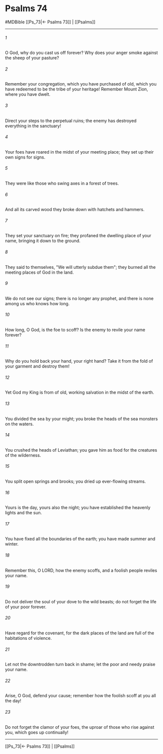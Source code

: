 # Psalms 74
#MDBible
[[Ps_73|← Psalms 73]] | [[Psalms]]

***

###### 1 

O God, why do you cast us off forever? Why does your anger smoke against the sheep of your pasture? 

###### 2 

Remember your congregation, which you have purchased of old, which you have redeemed to be the tribe of your heritage! Remember Mount Zion, where you have dwelt. 

###### 3 

Direct your steps to the perpetual ruins; the enemy has destroyed everything in the sanctuary! 

###### 4 

Your foes have roared in the midst of your meeting place; they set up their own signs for signs. 

###### 5 

They were like those who swing axes in a forest of trees. 

###### 6 

And all its carved wood they broke down with hatchets and hammers. 

###### 7 

They set your sanctuary on fire; they profaned the dwelling place of your name, bringing it down to the ground. 

###### 8 

They said to themselves, "We will utterly subdue them"; they burned all the meeting places of God in the land. 

###### 9 

We do not see our signs; there is no longer any prophet, and there is none among us who knows how long. 

###### 10 

How long, O God, is the foe to scoff? Is the enemy to revile your name forever? 

###### 11 

Why do you hold back your hand, your right hand? Take it from the fold of your garment and destroy them! 

###### 12 

Yet God my King is from of old, working salvation in the midst of the earth. 

###### 13 

You divided the sea by your might; you broke the heads of the sea monsters on the waters. 

###### 14 

You crushed the heads of Leviathan; you gave him as food for the creatures of the wilderness. 

###### 15 

You split open springs and brooks; you dried up ever-flowing streams. 

###### 16 

Yours is the day, yours also the night; you have established the heavenly lights and the sun. 

###### 17 

You have fixed all the boundaries of the earth; you have made summer and winter. 

###### 18 

Remember this, O LORD, how the enemy scoffs, and a foolish people reviles your name. 

###### 19 

Do not deliver the soul of your dove to the wild beasts; do not forget the life of your poor forever. 

###### 20 

Have regard for the covenant, for the dark places of the land are full of the habitations of violence. 

###### 21 

Let not the downtrodden turn back in shame; let the poor and needy praise your name. 

###### 22 

Arise, O God, defend your cause; remember how the foolish scoff at you all the day! 

###### 23 

Do not forget the clamor of your foes, the uproar of those who rise against you, which goes up continually! 

***

[[Ps_73|← Psalms 73]] | [[Psalms]]
